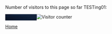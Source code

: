 

<p>Number of visitors to this page so far TESTing01:</p>

<img alt="Visitor counter" src="./counter.php" />
<img align="left" src="./canvas.png" width="100" height="20">

[Home](./)
